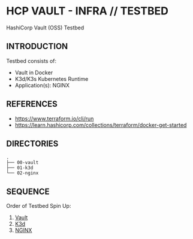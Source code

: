 # HCP VAULT - INFRA // TESTBED

HashiCorp Vault (OSS) Testbed

## INTRODUCTION

Testbed consists of:
- Vault in Docker
- K3d/K3s Kubernetes Runtime
- Application(s): NGINX

## REFERENCES

- https://www.terraform.io/cli/run
- https://learn.hashicorp.com/collections/terraform/docker-get-started

## DIRECTORIES

```
.
├── 00-vault
├── 01-k3d
└── 02-nginx
```

## SEQUENCE

Order of Testbed Spin Up:
1. [Vault](00-vault/)
2. [K3d](01-k3d/)
3. [NGINX](02-nginx/)


